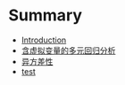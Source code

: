 # Summary

* [Introduction](README.md)
* [含虚拟变量的多元回归分析](含虚拟变量的多元回归分析/han-xu-ni-bian-liang-de-duo-yuan-hui-gui-fen-xi.md)
* [异方差性](异方差性/yi-fang-cha-xing.md)
* [test](/test/班级招商平台项目介绍.md)



